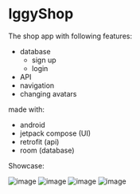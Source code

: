 # IggyShop
The shop app with following features:
- database
  - sign up
  - login
- API
- navigation
- changing avatars

made with:
- android
- jetpack compose (UI)
- retrofit (api)
- room (database)

Showcase:  

![image](https://user-images.githubusercontent.com/63263301/224849756-4e8ebf3d-cc27-4dff-9a32-24bee6392ddc.png)
![image](https://user-images.githubusercontent.com/63263301/224849903-711a2561-102d-4a05-9749-3df2db07ea83.png)
![image](https://user-images.githubusercontent.com/63263301/224849833-3e4f47fe-071b-4ee9-af6d-0cd2f307a0cc.png)
![image](https://user-images.githubusercontent.com/63263301/224849857-8d6c19f0-7463-4fc0-a372-9e1a97996f61.png)

